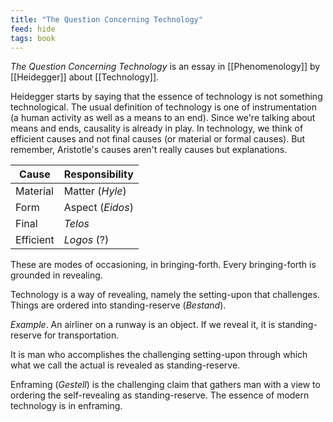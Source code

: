 ```yaml
---
title: "The Question Concerning Technology"
feed: hide
tags: book
---
```


_The Question Concerning Technology_ is an essay in [[Phenomenology]] by [[Heidegger]] about [[Technology]]. 

Heidegger starts by saying that the essence of technology is not something technological.  The usual definition of technology is one of instrumentation (a human activity as well as a means to an end). Since we're talking about means and ends, causality is already in play. In technology, we think of efficient causes and not final causes (or material or formal causes). But remember, Aristotle's causes aren't really causes but explanations.

|Cause|Responsibility|
|------|---------------|
| Material | Matter (_Hyle_) |
| Form | Aspect (_Eidos_) |
| Final | _Telos_ |
| Efficient | _Logos_ (?) |

These are modes of occasioning, in bringing-forth. Every bringing-forth is grounded in revealing. 

Technology is a way of revealing, namely the setting-upon that challenges. Things are ordered into standing-reserve (_Bestand_). 

_Example_. An airliner on a runway is an object. If we reveal it, it is standing-reserve for transportation. 

It is man who accomplishes the challenging setting-upon through which what we call the actual is revealed as standing-reserve. 

Enframing (_Gestell_) is the challenging claim that gathers man with a view to ordering the self-revealing as standing-reserve. The essence of modern technology is in enframing. 